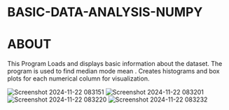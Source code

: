 # BASIC-DATA-ANALYSIS-NUMPY

# ABOUT

This Program  Loads and displays basic information about the dataset.
The program is used to find median mode mean .
Creates histograms and box plots for each numerical column for visualization.

![Screenshot 2024-11-22 083151](https://github.com/user-attachments/assets/fdfdc862-0b79-402a-aadb-809c94f5b7ee)
![Screenshot 2024-11-22 083201](https://github.com/user-attachments/assets/f9a27086-2b89-47c0-9743-61eee5f38ec2)
![Screenshot 2024-11-22 083220](https://github.com/user-attachments/assets/9a593a2a-9410-486e-92d5-c9d47b6bb64e)
![Screenshot 2024-11-22 083232](https://github.com/user-attachments/assets/8e6b29b0-f806-4bae-b143-5b285bd418c2)



